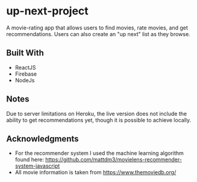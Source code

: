 # up-next-project

A movie-rating app that allows users to find movies, rate movies, and get recommendations. Users can also create an "up next" list as they browse. 

## Built With

* ReactJS
* Firebase
* NodeJs

## Notes 
Due to server limitations on Heroku, the live version does not include the ability to get recommendations yet, though it is possible to achieve locally. 

## Acknowledgments

* For the recommender system I used the machine learning algorithm found here: https://github.com/mattdm3/movielens-recommender-system-javascript
* All movie information is taken from https://www.themoviedb.org/
